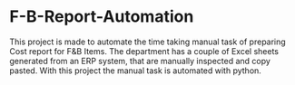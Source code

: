 # F-B-Report-Automation
This project is made to automate the time taking manual task of preparing Cost report for F&amp;B Items. The department has a couple of Excel sheets generated from an ERP system, that are manually inspected and copy pasted. With this project the manual task is automated with python.
